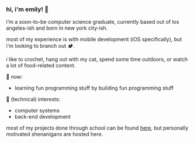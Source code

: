 ### hi, i'm emily! 👋

<!--
**em1lyw4ng/em1lyw4ng** is a ✨ _special_ ✨ repository because its `README.md` (this file) appears on your GitHub profile.

Here are some ideas to get you started:

- 🔭 I’m currently working on ...
- 🌱 I’m currently learning ...
- 👯 I’m looking to collaborate on ...
- 🤔 I’m looking for help with ...
- 💬 Ask me about ...
- 📫 How to reach me: ...
- 😄 Pronouns: ...
- ⚡ Fun fact: ...
-->
i'm a soon-to-be computer science graduate, currently based out of los angeles-ish and born in new york city-ish. 

most of my experience is with mobile development (iOS specifically), but i'm looking to branch out 🏕. 

i like to crochet, hang out with my cat, spend some time outdoors, or watch a lot of food-related content. 

🌱 now:
* learning fun programming stuff by building fun programming stuff

📖 (technical) interests:
* computer systems
* back-end development

most of my projects done through school can be found [here](https://github.com/ecwa2020), but personally motivated shenanigans are hosted here.

